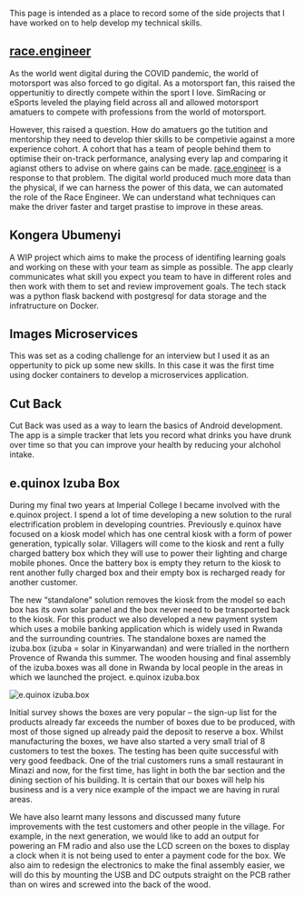 This page is intended as a place to record some of the side projects that I have worked on to help develop my technical skills.

## [race.engineer](https://race.engineer/)
As the world went digital during the COVID pandemic, the world of motorsport was also forced to go digital. As a motorsport fan, this raised the oppertunitiy to directly compete within the sport I love. SimRacing or eSports leveled the playing field across all and allowed motorsport amatuers to compete with professions from the world of motorsport. 

However, this raised a question. How do amatuers go the tutition and mentorship they need to develop thier skills to be competivie against a more experience cohort. A cohort that has a team of people behind them to optimise their on-track performance, analysing every lap and comparing it agianst others to advise on where gains can be made. [race.engineer](https://race.engineer/) is a response to that problem. The digital world produced much more data than the physical, if we can harness the power of this data, we can automated the role of the Race Engineer. We can understand what techniques can make the driver faster and target prastise to improve in these areas.

## Kongera Ubumenyi

A WIP project which aims to make the process of identifing learning goals and working on these with your team as simple as possible. The app clearly communicates what skill you expect you team to have in different roles and then work with them to set and review improvement goals. The tech stack was a python flask backend with postgresql for data storage and the infratructure on Docker.

## Images Microservices

This was set as a coding challenge for an interview but I used it as an oppertunity to pick up some new skills. In this case it was the first time using docker containers to develop a microservices application.

## Cut Back

Cut Back was used as a way to learn the basics of Android development. The app is a simple tracker that lets you record what drinks you have drunk over time so that you can improve your health by reducing your alchohol intake.

## e.quinox Izuba Box

During my final two years at Imperial College I became involved with the e.quinox project. I spend a lot of time developing a new solution to the rural electrification problem in developing countries. Previously e.quinox have focused on a kiosk model which has one central kiosk with a form of power generation, typically solar. Villagers will come to the kiosk and rent a fully charged battery box which they will use to power their lighting and charge mobile phones. Once the battery box is empty they return to the kiosk to rent another fully charged box and their empty box is recharged ready for another customer.

The new “standalone” solution removes the kiosk from the model so each box has its own solar panel and the box never need to be transported back to the kiosk. For this product we also developed a new payment system which uses a mobile banking application which is widely used in Rwanda and the surrounding countries. The standalone boxes are named the izuba.box (izuba = solar in Kinyarwandan) and were trialled in the northern Provence of Rwanda this summer. The wooden housing and final assembly of the izuba.boxes was all done in Rwanda by local people in the areas in which we launched the project. e.quinox izuba.box

![e.quinox izuba.box](/img/izuba-box.jpg)

Initial survey shows the boxes are very popular – the sign-up list for the products already far exceeds the number of boxes due to be produced, with most of those signed up already paid the deposit to reserve a box. Whilst manufacturing the boxes, we have also started a very small trial of 8 customers to test the boxes. The testing has been quite successful with very good feedback. One of the trial customers runs a small restaurant in Minazi and now, for the first time, has light in both the bar section and the dining section of his building. It is certain that our boxes will help his business and is a very nice example of the impact we are having in rural areas.

We have also learnt many lessons and discussed many future improvements with the test customers and other people in the village. For example, in the next generation, we would like to add an output for powering an FM radio and also use the LCD screen on the boxes to display a clock when it is not being used to enter a payment code for the box. We also aim to redesign the electronics to make the final assembly easier, we will do this by mounting the USB and DC outputs straight on the PCB rather than on wires and screwed into the back of the wood.
